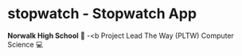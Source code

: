 # stopwatch - Stopwatch App<br>
<b> Norwalk High School</b> :notebook: -<b Project Lead The Way (PLTW) Computer Science :computer: </b><br>
